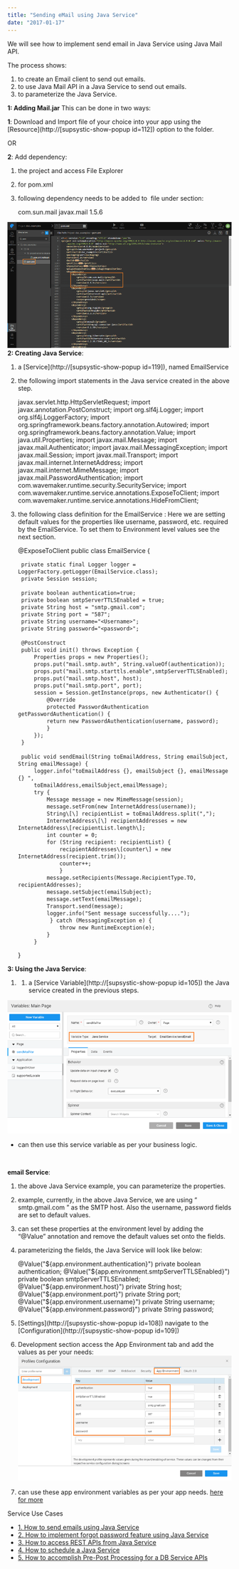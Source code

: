 ```yaml
---
title: "Sending eMail using Java Service"
date: "2017-01-17"
---
```


We will see how to implement send email in Java Service using Java Mail API.

The process shows:

1. to create an Email client to send out emails.
2. to use Java Mail API in a Java Service to send out emails.
3. to parameterize the Java Service.

**1: Adding Mail.jar** This can be done in two ways:

**1**: Download and Import file of your choice into your app using the [Resource](http://[supsystic-show-popup id=112]) option to the folder.

OR

**2**: Add dependency:

1. the project and access File Explorer
2. for pom.xml
3. following dependency needs to be added to  file under section:
    
    <dependency>
        <groupId>com.sun.mail</groupId> 
        <artifactId>javax.mail</artifactId> 
        <version>1.5.6</version> 
    </dependency>
    

[![](../assets/email_pom.png)](../assets/email_pom.png) **2: Creating Java Service**:

1. a [Service](http://[supsystic-show-popup id=119]), named EmailService
2. the following import statements in the Java service created in the above step.
    
     javax.servlet.http.HttpServletRequest;
    import javax.annotation.PostConstruct;
    import org.slf4j.Logger;
    import org.slf4j.LoggerFactory;
    import org.springframework.beans.factory.annotation.Autowired;
    import org.springframework.beans.factory.annotation.Value;
    import java.util.Properties;
    import javax.mail.Message;
    import javax.mail.Authenticator;
    import javax.mail.MessagingException;
    import javax.mail.Session;
    import javax.mail.Transport;
    import javax.mail.internet.InternetAddress;
    import javax.mail.internet.MimeMessage;
    import javax.mail.PasswordAuthentication;
    import com.wavemaker.runtime.security.SecurityService;
    import com.wavemaker.runtime.service.annotations.ExposeToClient;
    import com.wavemaker.runtime.service.annotations.HideFromClient;
    
3. the following class definition for the EmailService : Here we are setting default values for the properties like username, password, etc. required by the EmailService. To set them to Environment level values see the next section.
    
    @ExposeToClient
    public class EmailService {
    
        private static final Logger logger = LoggerFactory.getLogger(EmailService.class);
        private Session session;
    
        private boolean authentication=true;
        private boolean smtpServerTTLSEnabled = true;
        private String host = "smtp.gmail.com";
        private String port = "587";
        private String username="<Username>";
        private String password="<password>";
    
        @PostConstruct
        public void init() throws Exception {
            Properties props = new Properties();
            props.put("mail.smtp.auth", String.valueOf(authentication));
            props.put("mail.smtp.starttls.enable",smtpServerTTLSEnabled);
            props.put("mail.smtp.host", host);
            props.put("mail.smtp.port", port);
            session = Session.getInstance(props, new Authenticator() {
                @Override
                protected PasswordAuthentication getPasswordAuthentication() {
                return new PasswordAuthentication(username, password);
                }
            });
        }
    
        public void sendEmail(String toEmailAddress, String emailSubject, String emailMessage) {
            logger.info("toEmailAddress {}, emailSubject {}, emailMessage {} ",
            toEmailAddress,emailSubject,emailMessage);
            try {
                Message message = new MimeMessage(session);
                message.setFrom(new InternetAddress(username));
                String\[\] recipientList = toEmailAddress.split(",");
                InternetAddress\[\] recipientAddresses = new InternetAddress\[recipientList.length\];
                int counter = 0;
                for (String recipient: recipientList) {
                    recipientAddresses\[counter\] = new InternetAddress(recipient.trim());
                    counter++;
                    }
                message.setRecipients(Message.RecipientType.TO, recipientAddresses);
                message.setSubject(emailSubject);
                message.setText(emailMessage);
                Transport.send(message);
                logger.info("Sent message successfully....");
                 } catch (MessagingException e) {
                    throw new RuntimeException(e);
                }
            }
    }
    

**3: Using the Java Service**:

1. 1. a [Service Variable](http://[supsystic-show-popup id=105]) the Java service created in the previous steps.

[![](../assets/email_java_var.png)](../assets/email_java_var.png)

- can then use this service variable as per your business logic.

 

**email Service**:

1. the above Java Service example, you can parameterize the properties.
2. example, currently, in the above Java Service, we are using “ smtp.gmail.com ” as the SMTP host. Also the username, password fields are set to default values.
3. can set these properties at the environment level by adding the “@Value” annotation and remove the default values set onto the fields.
4. parameterizing the fields, the Java Service will look like below:
    
    @Value("${app.environment.authentication}")
    private boolean authentication;
    @Value("${app.environment.smtpServerTTLSEnabled}")
    private boolean smtpServerTTLSEnabled;
    @Value("${app.environment.host}")
    private String host;
    @Value("${app.environment.port}")
    private String port;
    @Value("${app.environment.username}")
    private String username;
    @Value("${app.environment.password}")
    private String password;
    
5. [Settings](http://[supsystic-show-popup id=108]) navigate to the [Configuration](http://[supsystic-show-popup id=109])
6. Development section access the App Environment tab and add the values as per your needs: [![](../assets/email_app_env.png)](../assets/email_app_env.png)
7. can use these app environment variables as per your app needs. [here for more](/learn/how-tos/using-app-environment-properties/)

Service Use Cases

- [1\. How to send emails using Java Service](/learn/how-tos/sending-email-using-java-service/)
- [2\. How to implement forgot password feature using Java Service](/learn/how-tos/implementing-forgot-password-feature-using-java-service/)
- [3\. How to access REST APIs from Java Service](/learn/how-tos/accessing-rest-apis-java-service/)
- [4\. How to schedule a Java Service](/learn/how-tos/scheduling-java-service/)
- [5\. How to accomplish Pre-Post Processing for a DB Service APIs](/learn/how-tos/pre-post-processing-db-service-apis/)
